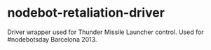 nodebot-retaliation-driver
==========================

Driver wrapper used for Thunder Missile Launcher control. Used for #nodebotsday Barcelona 2013.
